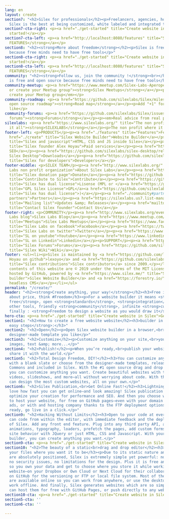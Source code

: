 ```yaml
---
lang: en
layout: create
section7: "<h2>Silex for professionals</h2><p>Freelancers, agencies, hosting companies,
  Silex is the best at being customized, white labeled and integrated to your infrastructure</p>"
section7-cta-right: <p><a href="./get-started" title="Create website in Silex">Get
  started!</a></p>
section7-cta-left: <p><a href="http://localhost:8080/features" title="Silex features"><strong>MORE
  FEATURES</strong></a></p>
section8: "<h2><strong>More about freedom</strong></h2><p>Silex is free and open source
  because free minds need to have free tools</p>"
section8-cta-right: <p><a href="./get-started" title="Create website in Silex">Get
  started!</a></p>
section8-cta-left: <p><a href="http://localhost:8080/features" title="Silex features"><strong>MORE
  FEATURES</strong></a></p>
community: "<h2><strong>Follow us, join the community !</strong><br></h2><h3>Silex
  is free and open source because free minds need to have free tools</h3>"
community-meetup: <p><a href="https://www.meetup.com/Silex-Labs-Aperopensource/" title="Join
  or create your Meetup group"><strong>Silex Meetups</strong></a></p><p><em>Join or
  create your Meetup group</em></p>
community-roadmap: <p><a href="https://github.com/silexlabs/Silex/milestones" title="Silex
  open source roadmap"><strong>Road map</strong></a></p><p>Add "+1" for features you
  like</p>
community-forums: <p><a href="https://github.com/silexlabs/Silex/issues" title="Silex
  forums"><strong>Forums</strong></a></p><p><em>Real advice from real people</em></p>
silexlabs: <p><a href="https://www.silexlabs.org/" title="The non profit which started
  it all"><strong>SILEXLABS</strong></a></p><p>The non profit where it all started</p>
footer-left: <p>PRODUCTS</p><p><a href="./features" title="Features">Features</a></p><p><a
  href="./create" title="Silex Website Builder">Website Builder</a></p><p><a href="https://github.com/silexlabs/Silex/wiki/Silex-and-Javascript"
  title="Silex and javascript">HTML, CSS and JS inside Silex</a></p><p><a href="mailto:b2b@silex.me"
  title="Silex founder Alex Hoyau">Paid services</a></p><p><a href="https://ceubri.github.io/silex-2020/#">Silex
  SEO</a></p><p><a href="https://github.com/silexlabs/silex-desktop/releases" title="Download
  Silex Desktop">Downloads</a></p><p><a href="https://github.com/silexlabs/Silex/wiki/Silex-Developer-Guide"
  title="Silex for developers">Developers</a></p>
footer-middle: <p>SILEX TEAM</p><p><a href="http://www.silexlabs.org/" title="Silex
  Labs non profit organization">About Silex Labs</a></p><p><a href="https://opencollective.com/silex"
  title="Silex donation page">Donate</a></p><p><a href="https://github.com/silexlabs/Silex/wiki/Contribute"
  title="Contribute to Silex">Contribute</a></p><p><a href="https://github.com/silexlabs/Silex/blob/develop/LICENSE_MPL"
  title="Silex has dual license">Lisense (MPL or </a><a href="https://github.com/silexlabs/Silex/blob/develop/LICENSE"
  title="GPL Silex License">GPL</a><a href="https://github.com/silexlabs/Silex/blob/develop/LICENSE_MPL"
  title="Silex has dual license">)</a></p><p><a href="./community#partners" title="Silex
  partners">Partners</a></p><p><a href="https://silexlabs.us7.list-manage.com/subscribe?u=fe927d10e2d20f286e59ef0b7&amp;id=2e1b03a5f0"
  title="Mailing list">Updates &amp; Releases</a></p><p><a href="mailto:b2b@silex.me"
  title="Contact Silex founder">Contact Us</a></p>
footer-right: <p>COMMUNITY</p><p><a href="http://www.silexlabs.org/events/" title="Silex
  Labs blog">Silex Labs Blog</a></p><p><a href="https://www.meetup.com/Silex-Labs-Aperopensource/"
  title="Meetups">Silex Labs Meetups</a></p><p><a href="https://www.facebook.com/silexlabs/"
  title="Silex Labs on facebook">Facebook</a></p><p><a href="https://twitter.com/silexlabs"
  title="Silex Labs on twitter">Twitter</a></p><p><a href="https://www.youtube.com/user/Silexlabs/"
  title="SL on youtube">Youtube</a></p><p><a href="https://www.linkedin.com/company/silex-labs/"
  title="SL on Linkedin">Linkedin</a></p><p>SUPPORT</p><p><a href="https://github.com/silexlabs/Silex/issues"
  title="Silex Forums">Forums</a></p><p><a href="https://github.com/silexlabs/Silex/wiki"
  title="Silex Wiki">Wiki</a></p>
footer: <ul><li><p>Silex is maintained by <a href="https://github.com/lexoyo" title="Alex
  Hoyau on github">lexoyo</a> and <a href="https://github.com/silexlabs/Silex/graphs/contributors"
  title="Silex contributions">Silex contributors</a> since 2009.</p></li><li><p>The
  contents of this website are © 2019 under the terms of the MIT License.</p></li><li><p>Proudly
  hosted by GitHub, powered by <a href="https://www.silex.me/" title="Silex free website
  builder">Silex Website Builder</a> and <a href="https://forestry.io/" title="Forestry">Forestry
  headless CMS</a></p></li></ul>
permalink: "/create/"
header: "<h2><strong>Create anything, your way!</strong></h2><h3>Free is not just
  about price, think #Freedom</h3><p>For a website builder it means <strong>forever
  free</strong>, open <strong>standards</strong>, <strong>integration</strong> with
  other tools, friendly <strong>community</strong>, infinite <strong>customization</strong>.</p><p>And
  finally : <strong>Freedom to design a website as you would draw it</strong>.</p>"
hero-cta: <p><a href="./get-started" title="Create website in Silex">Get started!</a></p>
section1: "<h2>How to create a free website website</h2><h3>builder in just <strong>3
  easy steps</strong>:</h3>"
section2: "<h2>Open</h2><p>Open Silex website builder in a browser,<br>choose a free
  designer-made template you like</p>"
section3: "<h2>Customize</h2><p>Customize anything on your site,<br>you can add videos,
  images, text &amp; more...</p>"
section4: "<h2>Publish!</h2><p>When you’re ready,<br>publish your website to easily
  share it with the world.</p>"
section5: "<h2>Total Design Freedom, DIY!</h2><h3>You can customize anything you want</h3><p>Start
  with a blank slate or choose from the designer-made templates, released as Creative
  Commons and included in Silex. With the #1 open source drag and drop website builder,
  you can customize anything you want. Create beautiful websites with texts, images,
  videos, slideshows, and more—all without worrying about code. With the Silex, you
  can design the most custom websites, all on your own.</p>"
section6: "<h2>Silex Publication,<br>Get Online Fast!</h2><h3>Lightning fast</h3><p>You’ll
  love how fast you can get online—and look amazing! Silex publication feature will
  optimize your creation for performance and SEO. And then you choose where you want
  to host your website, for free on GitHub pages–even with your domain name and without
  ads, or with and hosting company thanks to the FTP deployment options. When you’re
  ready, go live in a click.</p>"
section9: "<h2>Hacking Without Limits</h2><h3>Open to your code at every level</h3><p>You
  can code from within the editor, with immediate feedback and the deployment capabilities
  of Silex. Add any front end feature. Plug into any third party API, add transitions,
  animations, typography, loaders, prefetch the pages, add custom forms and change
  site behavior with JQuery or just HTML, CSS and Javascript. With your hackable website
  builder, you can create anything you want.</p>"
section9-cta: <p><a href="./get-started" title="Create website in Silex">Get started!</a></p>
section10: "<h2>The beauty of a static<br>drag and drop editor</h2><h3>Files only,
  your files where you want it to be</h3><p>Due to its static nature and the way elements
  are absolutely positioned, Silex is extremely simple yet powerful: no databases,
  no security issues, no limitations for the design. Plus it is free and open source
  so you own your data and get to choose where you store it while working on your
  website–on your Dropbox or Own Cloud or Next Cloud for their collaborative capabilities,
  on GitHub for the versioning or FTP or local file system. Most of these services
  are available online so you can work from anywhere, or use the desktop version to
  work offline. And finally, Silex generates websites which are so simple that you
  can host them for free with GitHub Pages, or push directly to any web host.</p>"
section10-cta: <p><a href="./get-started" title="Create website in Silex">Get started!</a></p>
section5-cta: ''
section6-cta: ''

---
```

